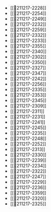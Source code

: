 - [[💬211217-2228]]
- [[💬211217-2254]]
- [[💬211217-2249]]
- [[💬211217-2232]]
- [[💬211217-2259]]
- [[💬211217-2332]]
- [[💬211217-2233]]
- [[💬211217-2355]]
- [[💬211217-2340]]
- [[💬211217-2302]]
- [[💬211217-2350]]
- [[💬211217-2327]]
- [[💬211217-2347]]
- [[💬211217-2242]]
- [[💬211217-2256]]
- [[💬211217-2335]]
- [[💬211217-2353]]
- [[💬211217-2345]]
- [[💬211217-2309]]
- [[💬211217-2311]]
- [[💬211217-2231]]
- [[💬211217-2241]]
- [[💬211217-2245]]
- [[💬211217-2235]]
- [[💬211217-2248]]
- [[💬211217-2252]]
- [[💬211217-2313]]
- [[💬211217-2330]]
- [[💬211217-2239]]
- [[💬211217-2234]]
- [[💬211217-2322]]
- [[💬211217-2247]]
- [[💬211217-2229]]
- [[💬211217-2236]]
- [[💬211217-2359]]
- [[💬211217-2320]]
- [[💬211217-2325]]
